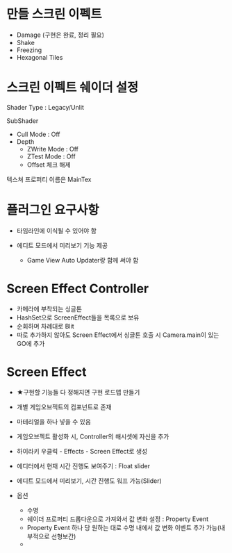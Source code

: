 
# 만들 스크린 이펙트
- Damage (구현은 완료, 정리 필요)
- Shake
- Freezing
- Hexagonal Tiles



# 스크린 이펙트 쉐이더 설정

Shader Type : Legacy/Unlit

SubShader
  - Cull Mode : Off
  - Depth
    - ZWrite Mode : Off
    - ZTest Mode : Off
    - Offset 체크 해제

텍스쳐 프로퍼티 이름은 MainTex





# 플러그인 요구사항

- 타임라인에 이식될 수 있어야 함

- 에디트 모드에서 미리보기 기능 제공
  - Game View Auto Updater랑 함께 써야 함


# Screen Effect Controller
- 카메라에 부착되는 싱글톤
- HashSet으로 ScreenEffect들을 목록으로 보유
- 순회하며 차례대로 Blit
- 따로 추가하지 않아도 Screen Effect에서 싱글톤 호출 시 Camera.main이 있는 GO에 추가

# Screen Effect
- ★구현할 기능들 다 정해지면 구현 로드맵 만들기
- 개별 게임오브젝트의 컴포넌트로 존재
- 마테리얼을 하나 넣을 수 있음
- 게임오브젝트 활성화 시, Controller의 해시셋에 자신을 추가
- 하이라키 우클릭 - Effects - Screen Effect로 생성
- 에디터에서 현재 시간 진행도 보여주기 : Float slider
- 에디트 모드에서 미리보기, 시간 진행도 워프 가능(Slider)

- 옵션
  - 수명
  - 쉐이더 프로퍼티 드롭다운으로 가져와서 값 변화 설정 : Property Event
  - Property Event 하나 당 원하는 대로 수명 내에서 값 변화 이벤트 추가 가능(내부적으로 선형보간)
  - 
